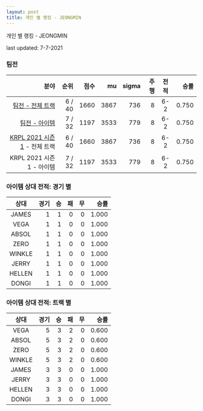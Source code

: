 ```yaml
---
layout: post
title: 개인 별 랭킹 - JEONGMIN
---
```



개인 별 랭킹 - JEONGMIN


last updated: 7-7-2021


### 팀전

| 분야 | 순위 | 점수 | mu | sigma | 주행 | 전적 | 승률 |
|---:|---:|---:|---:|---:|---:|:---:|---:|
| [팀전 - 전체 트랙](../team-full) | 6 / 40 | 1660 | 3867 | 736 | 8 | 6-2 | 0.750 |
| [팀전 - 아이템](../team-item) | 7 / 32 | 1197 | 3533 | 779 | 8 | 6-2 | 0.750 |
| [KRPL 2021 시즌 1](../teams-t2021_1) - 전체 트랙 | 6 / 40 | 1660 | 3867 | 736 | 8 | 6-2 | 0.750 |
| KRPL 2021 시즌 1 - 아이템 | 7 / 32 | 1197 | 3533 | 779 | 8 | 6-2 | 0.750 |

### 아이템 상대 전적: 경기 별

| 상대 | 경기 | 승 | 패 | 무 | 승률 |
|:---:|---:|---:|---:|---:|---:|
| JAMES | 1 | 1 | 0 | 0 | 1.000 |
| VEGA | 1 | 1 | 0 | 0 | 1.000 |
| ABSOL | 1 | 1 | 0 | 0 | 1.000 |
| ZERO | 1 | 1 | 0 | 0 | 1.000 |
| WINKLE | 1 | 1 | 0 | 0 | 1.000 |
| JERRY | 1 | 1 | 0 | 0 | 1.000 |
| HELLEN | 1 | 1 | 0 | 0 | 1.000 |
| DONGI | 1 | 1 | 0 | 0 | 1.000 |

### 아이템 상대 전적: 트랙 별

| 상대 | 경기 | 승 | 패 | 무 | 승률 |
|:---:|---:|---:|---:|---:|---:|
| VEGA | 5 | 3 | 2 | 0 | 0.600 |
| ABSOL | 5 | 3 | 2 | 0 | 0.600 |
| ZERO | 5 | 3 | 2 | 0 | 0.600 |
| WINKLE | 5 | 3 | 2 | 0 | 0.600 |
| JAMES | 3 | 3 | 0 | 0 | 1.000 |
| JERRY | 3 | 3 | 0 | 0 | 1.000 |
| HELLEN | 3 | 3 | 0 | 0 | 1.000 |
| DONGI | 3 | 3 | 0 | 0 | 1.000 |
